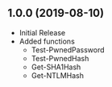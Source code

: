 ## 1.0.0 (2019-08-10)

* Initial Release
* Added functions
  * Test-PwnedPassword
  * Test-PwnedHash
  * Get-SHA1Hash
  * Get-NTLMHash

